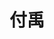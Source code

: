 ---
title: "付禹" # 姓名
position: "硕士" # 写硕士或博士
contact: "fuy@mail.nankai.edu.cn" # 邮箱
description: "地面移动机器人运动规划与控制" # 研究课题
photo: "/url_test/student/fuyu/photo.jpg" # 把wanghai改成自己名字的拼音
place: 13
item:
- 南昌大学学士 # 改成自己的最高学位
- 第十八届全国大学生智能汽车竞赛完全模型组全国一等奖 # 个人成果奖项奖励，总共不要超过4条，精简写
- 第十七届全国大学生智能汽车竞赛摄像头四轮组全国一等奖
- 第二十五届中国机器人及人工智能大赛智慧交通组全国三等奖
- 第七届"互联网+"大学生创新创业大赛江西省省赛金奖
---